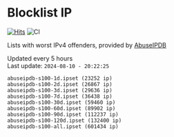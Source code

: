 # Blocklist IP

[![Hits](https://hits.seeyoufarm.com/api/count/incr/badge.svg?url=https%3A%2F%2Fgithub.com%2Fborestad%2Fblocklist-ip%2F&count_bg=%2379C83D&title_bg=%23555555&icon=&icon_color=%23E7E7E7&title=hits&edge_flat=false)](https://hits.seeyoufarm.com)  ![CI](https://img.shields.io/github/workflow/status/borestad/blocklist-ip/CI?style=flat-square)

Lists with worst IPv4 offenders, provided by [AbuseIPDB](https://www.abuseipdb.com/)

<!-- FOOTER-PLACEHOLDER -->
Updated every 5 hours<br>
Last update: `2024-08-10 - 20:22:25`
```
abuseipdb-s100-1d.ipset (23252 ip)
abuseipdb-s100-2d.ipset (26867 ip)
abuseipdb-s100-3d.ipset (29636 ip)
abuseipdb-s100-7d.ipset (36438 ip)
abuseipdb-s100-30d.ipset (59460 ip)
abuseipdb-s100-60d.ipset (89902 ip)
abuseipdb-s100-90d.ipset (112237 ip)
abuseipdb-s100-120d.ipset (132400 ip)
abuseipdb-s100-all.ipset (601434 ip)
```
